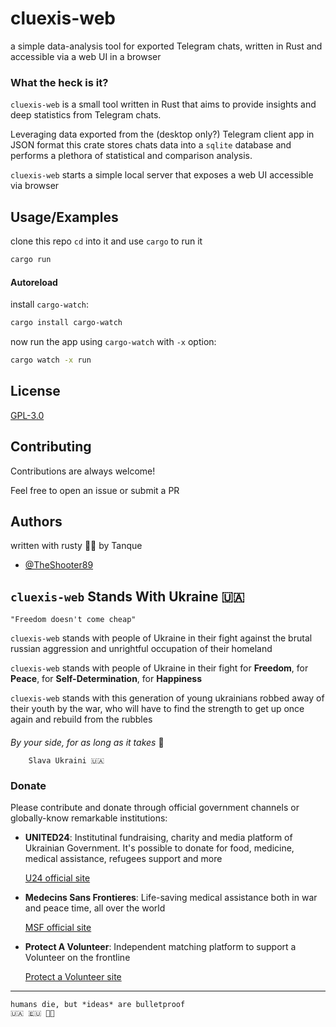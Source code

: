 
# cluexis-web

a simple data-analysis tool for exported Telegram chats, written in Rust and accessible via a web UI in a browser

### What the heck is it?

`cluexis-web` is a small tool written in Rust that aims to provide insights and deep statistics from Telegram chats.

Leveraging data exported from the (desktop only?) Telegram client app in JSON format this crate stores chats data into a `sqlite` database and performs a plethora of statistical and comparison analysis.

`cluexis-web` starts a simple local server that exposes a web UI accessible via browser


## Usage/Examples

clone this repo `cd` into it and use `cargo` to run it

```bash
cargo run
```

#### Autoreload
install `cargo-watch`:

```bash
cargo install cargo-watch
```

now run the app using `cargo-watch` with `-x` option:

```bash
cargo watch -x run
```

## License

[GPL-3.0](https://choosealicense.com/licenses/gpl-3.0/)


## Contributing

Contributions are always welcome!

Feel free to open an issue or submit a PR


## Authors
written with rusty 💛️💙️ by Tanque

- [@TheShooter89](https://www.github.com/TheShooter89)


## `cluexis-web` Stands With Ukraine 🇺🇦️

    "Freedom doesn't come cheap"

`cluexis-web` stands with people of Ukraine in their fight against the brutal russian aggression and unrightful occupation of their homeland

`cluexis-web` stands with people of Ukraine in their fight for **Freedom**, for **Peace**, for **Self-Determination**, for **Happiness**

`cluexis-web` stands with this generation of young ukrainians robbed away of their youth by the war, who will have to find the strength to get up once again and rebuild from the rubbles

####

_By your side, for as long as it takes_ 💪️

        Slava Ukraini 🇺🇦️

### Donate

Please contribute and donate through official government channels or globally-know remarkable institutions:

- **UNITED24**: Institutinal fundraising, charity and media platform of Ukrainian Government. It's possible to donate for food, medicine, medical assistance, refugees support and more

    [U24 official site](https://u24.gov.ua/)

- **Medecins Sans Frontieres**: Life-saving medical assistance both in war and peace time, all over the world

    [MSF official site](https://www.msf.org/ukraine)

- **Protect A Volunteer**: Independent matching platform to support a Volunteer on the frontline
    
    [Protect a Volunteer site](https://protectavolunteer.com/)

---


    humans die, but *ideas* are bulletproof
    🇺🇦️ ️🇪🇺️ 🏳️‍🌈️
